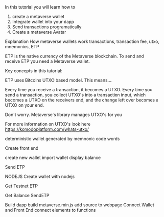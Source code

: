 In this tutorial you will learn how to

1. create a metaverse wallet
2. Integrate wallet into your dapp
3. Send transactions programatically
4. Create a metaverse Avatar

Explanation
How metaverse wallets work
transactions, transaction fee, utxo, mnemonics, ETP

ETP is the native currency of the Metaverse blockchain. To send and receive ETP you need a Metaverse wallet.

Key concepts in this tutorial:

ETP uses Bitcoins UTXO based model. This means....

Every time you receive a transaction, it becomes a UTXO.
Every time you send a transaction, you collect UTXO's into a transaction input,
which becomes a UTXO on the receivers end, and the change left over becomes a UTXO on your end.

Don't worry. Metaverse's library manages UTXO's for you

For more information on UTXO's look here https://komodoplatform.com/whats-utxo/

deterministic wallet generated by memnonic code words



Create front end
<html>
create new wallet
import wallet
display balance

Send ETP

</html>

NODEJS
Create wallet with nodejs

Get Testnet ETP

Get Balance
SendETP

Build dapp
build metaverse.min.js
add source to webpage
Connect Wallet and Front End
connect elements to functions
